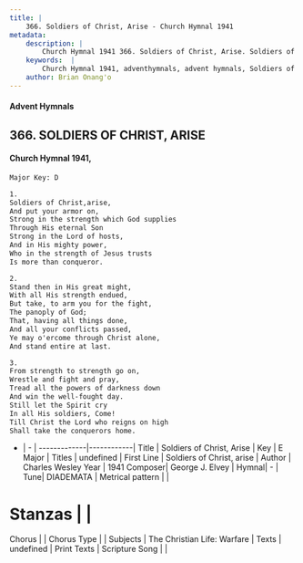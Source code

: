 ```yaml
---
title: |
    366. Soldiers of Christ, Arise - Church Hymnal 1941
metadata:
    description: |
        Church Hymnal 1941 366. Soldiers of Christ, Arise. Soldiers of Christ,arise, And put your armor on, Strong in the strength which God supplies Through His eternal Son Strong in the Lord of hosts, And in His mighty power, Who in the strength of Jesus trusts Is more than conqueror. 
    keywords:  |
        Church Hymnal 1941, adventhymnals, advent hymnals, Soldiers of Christ, Arise, Soldiers of Christ, arise. 
    author: Brian Onang'o
---
```


#### Advent Hymnals
## 366. SOLDIERS OF CHRIST, ARISE
####  Church Hymnal 1941,

```txt
Major Key: D

1.
Soldiers of Christ,arise,
And put your armor on,
Strong in the strength which God supplies
Through His eternal Son
Strong in the Lord of hosts,
And in His mighty power,
Who in the strength of Jesus trusts
Is more than conqueror.

2.
Stand then in His great might,
With all His strength endued,
But take, to arm you for the fight,
The panoply of God;
That, having all things done,
And all your conflicts passed,
Ye may o'ercome through Christ alone,
And stand entire at last.

3.
From strength to strength go on,
Wrestle and fight and pray,
Tread all the powers of darkness down
And win the well-fought day.
Still let the Spirit cry
In all His soldiers, Come!
Till Christ the Lord who reigns on high
Shall take the conquerors home.

```

- |   -  |
-------------|------------|
Title | Soldiers of Christ, Arise |
Key | E Major |
Titles | undefined |
First Line | Soldiers of Christ, arise |
Author | Charles Wesley
Year | 1941
Composer| George J. Elvey |
Hymnal|  - |
Tune| DIADEMATA |
Metrical pattern | |
# Stanzas |  |
Chorus |  |
Chorus Type |  |
Subjects | The Christian Life: Warfare |
Texts | undefined |
Print Texts | 
Scripture Song |  |
    

